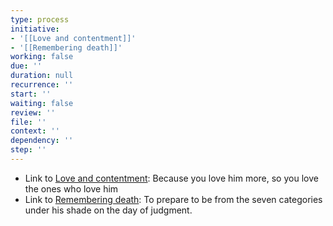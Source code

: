 ```yaml
---
type: process
initiative:
- '[[Love and contentment]]'
- '[[Remembering death]]'
working: false
due: ''
duration: null
recurrence: ''
start: ''
waiting: false
review: ''
file: ''
context: ''
dependency: ''
step: ''
---
```


* Link to [Love and contentment](docs/sidebar1/Initiatives/good%20traits/Love%20and%20contentment.md): Because you love him more, so you love the ones who love him
* Link to [Remembering death](docs/sidebar1/Initiatives/good%20traits/Remembering%20death.md): To prepare to be from the seven categories under his shade on the day of judgment.
